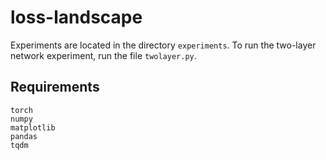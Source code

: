 # loss-landscape
Experiments are located in the directory ```experiments```. To run the two-layer network experiment, run the file ```twolayer.py```.

## Requirements
```
torch
numpy
matplotlib
pandas
tqdm
```